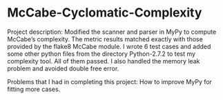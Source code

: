 # McCabe-Cyclomatic-Complexity

Project description: Modified the scanner and parser in MyPy to compute McCabe’s complexity. The metric results matched exactly with those provided by the flake8 McCabe module. I wrote 6 test cases and added some other python files from the directory Python-2.7.2 to test my complexity tool. All of them passed. I also handled the memory leak problem and avoided double free error.  

Problems that I had in completing this project: How to improve MyPy for fitting more cases.
